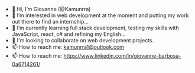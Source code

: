 - 👋 Hi, I’m Giovanne (@Kamunrra)
- 👀 I’m interested in web development at the moment and putting my work out there to find an internship...
- 🌱 I’m currently learning full stack development, testing my skills with JavaScript, react, c# and refining my English...
- 💞️ I'm looking to collaborate on web development projects.
- 📫 How to reach me: kamunrra1@outlook.com
- 📫 How to reach me: https://www.linkedin.com/in/giovanne-barbosa-0a6714261/

<!---
Kamunrra/Kamunrra is a ✨ special ✨ repository because its `README.md` (this file) appears on your GitHub profile.
You can click the Preview link to take a look at your changes.
--->
